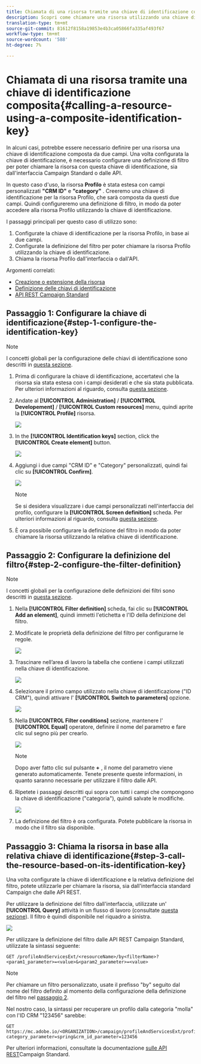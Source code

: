 ```yaml
---
title: Chiamata di una risorsa tramite una chiave di identificazione composita
description: Scopri come chiamare una risorsa utilizzando una chiave di identificazione composita
translation-type: tm+mt
source-git-commit: 81612f8158a19853e4b3ca05866fa335af493f67
workflow-type: tm+mt
source-wordcount: '588'
ht-degree: 7%

---
```



# Chiamata di una risorsa tramite una chiave di identificazione composita{#calling-a-resource-using-a-composite-identification-key}

In alcuni casi, potrebbe essere necessario definire per una risorsa una chiave di identificazione composta da due campi. Una volta configurata la chiave di identificazione, è necessario configurare una definizione di filtro per poter chiamare la risorsa con questa chiave di identificazione, sia dall&#39;interfaccia Campaign Standard o dalle API.

In questo caso d&#39;uso, la risorsa **Profilo** è stata estesa con campi personalizzati **&quot;CRM ID&quot;** e **&quot;category&quot;** . Creeremo una chiave di identificazione per la risorsa Profilo, che sarà composta da questi due campi. Quindi configureremo una definizione di filtro, in modo da poter accedere alla risorsa Profilo utilizzando la chiave di identificazione.

I passaggi principali per questo caso di utilizzo sono:

1. Configurate la chiave di identificazione per la risorsa Profilo, in base ai due campi.
1. Configurate la definizione del filtro per poter chiamare la risorsa Profilo utilizzando la chiave di identificazione.
1. Chiama la risorsa Profilo dall&#39;interfaccia o dall&#39;API.

Argomenti correlati:

* [Creazione o estensione della risorsa](../../developing/using/creating-or-extending-the-resource.md)
* [Definizione delle chiavi di identificazione](../../developing/using/configuring-the-resource-s-data-structure.md#defining-identification-keys)
* [API REST Campaign Standard](../../api/using/get-started-apis.md)

## Passaggio 1: Configurare la chiave di identificazione{#step-1-configure-the-identification-key}

>[!NOTE]
> I concetti globali per la configurazione delle chiavi di identificazione sono descritti in [questa sezione](../../developing/using/configuring-the-resource-s-data-structure.md#defining-identification-keys).

1. Prima di configurare la chiave di identificazione, accertatevi che la risorsa sia stata estesa con i campi desiderati e che sia stata pubblicata. Per ulteriori informazioni al riguardo, consulta [questa sezione](../../developing/using/creating-or-extending-the-resource.md).

1. Andate al **[!UICONTROL Administration]** / **[!UICONTROL Developement]** / **[!UICONTROL Custom resources]** menu, quindi aprite la **[!UICONTROL Profile]** risorsa.

   ![](assets/uc_idkey1.png)

1. In the **[!UICONTROL Identification keys]** section, click the **[!UICONTROL Create element]** button.

   ![](assets/uc_idkey2.png)

1. Aggiungi i due campi &quot;CRM ID&quot; e &quot;Category&quot; personalizzati, quindi fai clic su **[!UICONTROL Confirm]**.

   ![](assets/uc_idkey3.png)

   >[!NOTE]
   > Se si desidera visualizzare i due campi personalizzati nell&#39;interfaccia del profilo, configurare la **[!UICONTROL Screen definition]** scheda. Per ulteriori informazioni al riguardo, consulta [questa sezione](../../developing/using/configuring-the-screen-definition.md).

1. È ora possibile configurare la definizione del filtro in modo da poter chiamare la risorsa utilizzando la relativa chiave di identificazione.

## Passaggio 2: Configurare la definizione del filtro{#step-2-configure-the-filter-definition}

>[!NOTE]
> I concetti globali per la configurazione delle definizioni dei filtri sono descritti in [questa sezione](../../developing/using/configuring-filter-definition.md).

1. Nella **[!UICONTROL Filter definition]** scheda, fai clic su **[!UICONTROL Add an element]**, quindi immetti l&#39;etichetta e l&#39;ID della definizione del filtro.

1. Modificate le proprietà della definizione del filtro per configurarne le regole.

   ![](assets/uc_idkey4.png)

1. Trascinare nell’area di lavoro la tabella che contiene i campi utilizzati nella chiave di identificazione.

   ![](assets/uc_idkey5.png)

1. Selezionare il primo campo utilizzato nella chiave di identificazione (&quot;ID CRM&quot;), quindi attivare l&#39; **[!UICONTROL Switch to parameters]** opzione.

   ![](assets/uc_idkey6.png)

1. Nella **[!UICONTROL Filter conditions]** sezione, mantenere l&#39; **[!UICONTROL Equal]** operatore, definire il nome del parametro e fare clic sul segno più per crearlo.

   ![](assets/uc_idkey7.png)

   >[!NOTE]
   > Dopo aver fatto clic sul pulsante **+** , il nome del parametro viene generato automaticamente. Tenete presente queste informazioni, in quanto saranno necessarie per utilizzare il filtro dalle API.

1. Ripetete i passaggi descritti qui sopra con tutti i campi che compongono la chiave di identificazione (&quot;categoria&quot;), quindi salvate le modifiche.

   ![](assets/uc_idkey8.png)

1. La definizione del filtro è ora configurata. Potete pubblicare la risorsa in modo che il filtro sia disponibile.

## Passaggio 3: Chiama la risorsa in base alla relativa chiave di identificazione{#step-3-call-the-resource-based-on-its-identification-key}

Una volta configurate la chiave di identificazione e la relativa definizione del filtro, potete utilizzarle per chiamare la risorsa, sia dall&#39;interfaccia standard Campaign che dalle API REST.

Per utilizzare la definizione del filtro dall&#39;interfaccia, utilizzate un&#39; **[!UICONTROL Query]** attività in un flusso di lavoro (consultate [questa sezione](../../automating/using/query.md)). Il filtro è quindi disponibile nel riquadro a sinistra.

![](assets/uc_idkey9.png)

Per utilizzare la definizione del filtro dalle API REST Campaign Standard, utilizzate la sintassi seguente:

```
GET /profileAndServicesExt/<resourceName>/by<filterName>?<param1_parameter>=<value>&<param2_parameter>=<value>
```

>[!NOTE]
>Per chiamare un filtro personalizzato, usate il prefisso &quot;by&quot; seguito dal nome del filtro definito al momento della configurazione della definizione del filtro nel [passaggio 2](../../developing/using/uc-calling-resource-id-key.md#step-2-configure-the-filter-definition).

Nel nostro caso, la sintassi per recuperare un profilo dalla categoria &quot;molla&quot; con l&#39;ID CRM &quot;123456&quot; sarebbe:

```
GET https://mc.adobe.io/<ORGANIZATION>/campaign/profileAndServicesExt/profile/byidentification_key?category_parameter=spring&crm_id_parameter=123456
```

Per ulteriori informazioni, consultate la documentazione [sulle API REST](../../api/using/filtering.md)Campaign Standard.